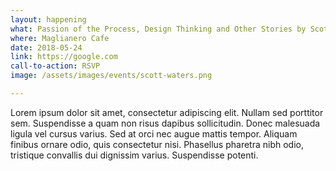 ```yaml
---
layout: happening
what: Passion of the Process, Design Thinking and Other Stories by Scott Waters
where: Maglianero Cafe
date: 2018-05-24
link: https://google.com
call-to-action: RSVP
image: /assets/images/events/scott-waters.png

---
```


Lorem ipsum dolor sit amet, consectetur adipiscing elit. Nullam sed porttitor sem. Suspendisse a quam non risus dapibus sollicitudin. Donec malesuada ligula vel cursus varius. Sed at orci nec augue mattis tempor. Aliquam finibus ornare odio, quis consectetur nisi. Phasellus pharetra nibh odio, tristique convallis dui dignissim varius. Suspendisse potenti.